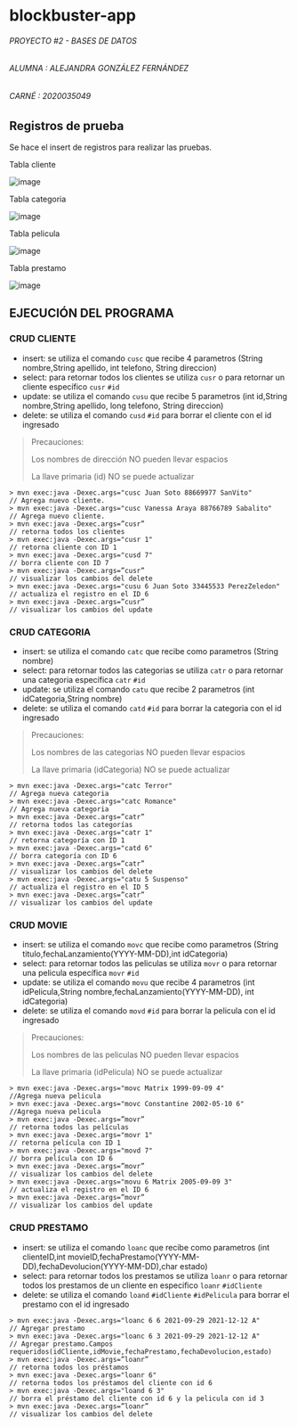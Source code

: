 # blockbuster-app

###### PROYECTO #2 - BASES DE DATOS

###### ALUMNA : ALEJANDRA GONZÁLEZ FERNÁNDEZ

###### CARNÉ : 2020035049

## Registros de prueba

Se hace el insert de registros para realizar las pruebas.

Tabla cliente

![image](https://user-images.githubusercontent.com/74033751/143482470-2ca36bea-91f4-46a0-9712-258854a1be02.png)

Tabla categoria

![image](https://user-images.githubusercontent.com/74033751/143482511-d81f7459-c410-43fe-892e-d06ef6dcd501.png)

Tabla pelicula

![image](https://user-images.githubusercontent.com/74033751/143482586-44d7b22f-3d75-423f-a437-e40ca5e66926.png)

Tabla prestamo

![image](https://user-images.githubusercontent.com/74033751/143482626-d53fdb0f-f222-4749-9be0-4be8acea35f1.png)


## EJECUCIÓN DEL PROGRAMA

### CRUD CLIENTE
 - insert: se utiliza el comando `cusc` que recibe 4 parametros (String nombre,String apellido, int telefono, String direccion) 
 - select: para retornar todos los clientes se utiliza `cusr` o para retornar un cliente específico `cusr` `#id`
 - update: se utiliza el comando `cusu` que recibe 5 parametros (int id,String nombre,String apellido, long telefono, String direccion)
- delete: se utiliza el comando `cusd` `#id` para borrar el cliente con el id ingresado

> Precauciones: 
> 
> Los nombres de dirección NO pueden llevar espacios
> 
> La llave primaria (id) NO se puede actualizar


```
> mvn exec:java -Dexec.args="cusc Juan Soto 88669977 SanVito"         // Agrega nuevo cliente. 
> mvn exec:java -Dexec.args="cusc Vanessa Araya 88766789 Sabalito"    // Agrega nuevo cliente.
> mvn exec:java -Dexec.args=”cusr”                                    // retorna todos los clientes
> mvn exec:java -Dexec.args="cusr 1"                                  // retorna cliente con ID 1
> mvn exec:java -Dexec.args="cusd 7"                                  // borra cliente con ID 7
> mvn exec:java -Dexec.args=”cusr”                                    // visualizar los cambios del delete
> mvn exec:java -Dexec.args="cusu 6 Juan Soto 33445533 PerezZeledon"  // actualiza el registro en el ID 6
> mvn exec:java -Dexec.args=”cusr”                                    // visualizar los cambios del update

```

### CRUD CATEGORIA
 - insert: se utiliza el comando `catc` que recibe como parametros (String nombre) 
 - select: para retornar todos las categorias se utiliza `catr` o para retornar una categoria específica `catr` `#id`
 - update: se utiliza el comando `catu` que recibe 2 parametros (int idCategoria,String nombre)
- delete: se utiliza el comando `catd` `#id` para borrar la categoria con el id ingresado

> Precauciones: 
> 
> Los nombres de las categorias NO pueden llevar espacios
> 
> La llave primaria (idCategoria) NO se puede actualizar

```
> mvn exec:java -Dexec.args="catc Terror"                              // Agrega nueva categoria
> mvn exec:java -Dexec.args="catc Romance"                             // Agrega nueva categoria
> mvn exec:java -Dexec.args=”catr”                                     // retorna todos las categorías
> mvn exec:java -Dexec.args="catr 1"                                   // retorna categoría con ID 1
> mvn exec:java -Dexec.args="catd 6"                                   // borra categoría con ID 6
> mvn exec:java -Dexec.args=”catr”                                     // visualizar los cambios del delete
> mvn exec:java -Dexec.args="catu 5 Suspenso"                          // actualiza el registro en el ID 5
> mvn exec:java -Dexec.args=”catr”                                     // visualizar los cambios del update
```


### CRUD MOVIE
 - insert: se utiliza el comando `movc` que recibe como parametros (String titulo,fechaLanzamiento(YYYY-MM-DD),int idCategoria)
 - select: para retornar todos las peliculas se utiliza `movr` o para retornar una pelicula específica `movr` `#id`
 - update: se utiliza el comando `movu` que recibe 4 parametros (int idPelicula,String nombre,fechaLanzamiento(YYYY-MM-DD), int idCategoria)
 - delete: se utiliza el comando `movd` `#id` para borrar la pelicula con el id ingresado

> Precauciones: 
> 
> Los nombres de las peliculas NO pueden llevar espacios
> 
> La llave primaria (idPelicula) NO se puede actualizar

```
> mvn exec:java -Dexec.args="movc Matrix 1999-09-09 4"                //Agrega nueva pelicula
> mvn exec:java -Dexec.args="movc Constantine 2002-05-10 6"           //Agrega nueva pelicula
> mvn exec:java -Dexec.args=”movr”                                    // retorna todos las películas
> mvn exec:java -Dexec.args="movr 1"                                  // retorna película con ID 1
> mvn exec:java -Dexec.args="movd 7"                                  // borra película con ID 6
> mvn exec:java -Dexec.args=”movr”                                    // visualizar los cambios del delete
> mvn exec:java -Dexec.args="movu 6 Matrix 2005-09-09 3"              // actualiza el registro en el ID 6
> mvn exec:java -Dexec.args=”movr”                                    // visualizar los cambios del update
```



### CRUD PRESTAMO
 - insert: se utiliza el comando `loanc` que recibe como parametros (int clienteID,int movieID,fechaPrestamo(YYYY-MM-DD),fechaDevolucion(YYYY-MM-DD),char estado)
 - select: para retornar todos los prestamos se utiliza `loanr` o para retornar todos los prestamos de un cliente en especifico `loanr` `#idCliente`
 - delete: se utiliza el comando `loand` `#idCliente` `#idPelicula` para borrar el prestamo con el id ingresado

```
> mvn exec:java -Dexec.args="loanc 6 6 2021-09-29 2021-12-12 A"       // Agregar prestamo
> mvn exec:java -Dexec.args="loanc 6 3 2021-09-29 2021-12-12 A"       // Agregar prestamo.Campos requeridos(idCliente,idMovie,fechaPrestamo,fechaDevolucion,estado)
> mvn exec:java -Dexec.args=”loanr”                                   // retorna todos los préstamos
> mvn exec:java -Dexec.args="loanr 6"                                 // retorna todos los préstamos del cliente con id 6
> mvn exec:java -Dexec.args="loand 6 3"                               // borra el préstamo del cliente con id 6 y la pelicula con id 3
> mvn exec:java -Dexec.args=”loanr”                                   // visualizar los cambios del delete

```









